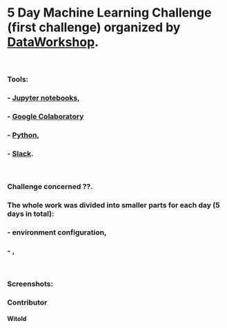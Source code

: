 # 5 Day Machine Learning Challenge (first challenge) organized by [DataWorkshop](http://www.dataworkshop.eu/challenge).

&nbsp; &nbsp;

### Tools:
### - [Jupyter notebooks](https://jupyter.org/),
### - [Google Colaboratory](https://colab.research.google.com)
### - [Python](https://www.python.org),
### - [Slack](slack.com).

&nbsp; &nbsp;

### Challenge concerned ??. 
### The whole work was divided into smaller parts for each day (5 days in total): 
### - environment configuration,
### - ,

&nbsp; &nbsp;

### Screenshots:


### Contributor
#### Witold
